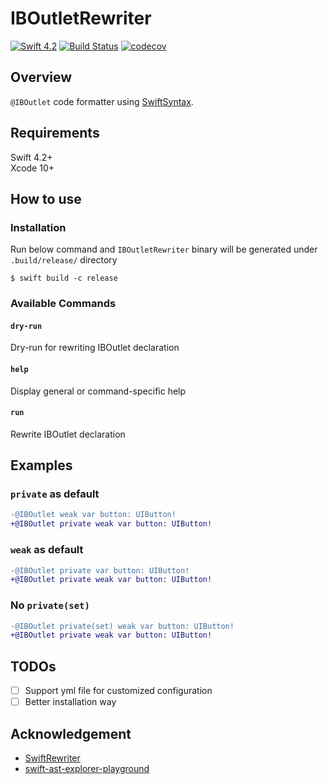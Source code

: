 # IBOutletRewriter

[![Swift 4.2](https://img.shields.io/badge/swift-4.2-orange.svg?style=flat)](https://swift.org/download/)
[![Build Status](https://app.bitrise.io/app/422d74ce9ce2edf9/status.svg?token=LH-9c1ubBpW33I1Nk3b_Qw)](https://app.bitrise.io/app/422d74ce9ce2edf9)
[![codecov](https://codecov.io/gh/kitasuke/IBOutletRewriter/branch/master/graph/badge.svg)](https://codecov.io/gh/kitasuke/IBOutletRewriter)

## Overview

`@IBOutlet` code formatter using [SwiftSyntax](https://github.com/apple/swift-syntax).

## Requirements

Swift 4.2+  
Xcode 10+

## How to use

### Installation

Run below command and `IBOutletRewriter` binary will be generated under `.build/release/` directory

```terminal
$ swift build -c release
```

### Available Commands

#### `dry-run`

Dry-run for rewriting IBOutlet declaration

#### `help`

Display general or command-specific help

#### `run`

Rewrite IBOutlet declaration

## Examples

### `private` as default

```diff
-@IBOutlet weak var button: UIButton!
+@IBOutlet private weak var button: UIButton!
```

### `weak` as default

```diff
-@IBOutlet private var button: UIButton!
+@IBOutlet private weak var button: UIButton!
```

### No `private(set)`

```diff
-@IBOutlet private(set) weak var button: UIButton!
+@IBOutlet private weak var button: UIButton!
```
## TODOs

- [ ] Support yml file for customized configuration
- [ ] Better installation way

## Acknowledgement

- [SwiftRewriter](https://github.com/inamiy/SwiftRewriter)
- [swift-ast-explorer-playground](https://github.com/kishikawakatsumi/swift-ast-explorer-playground)
